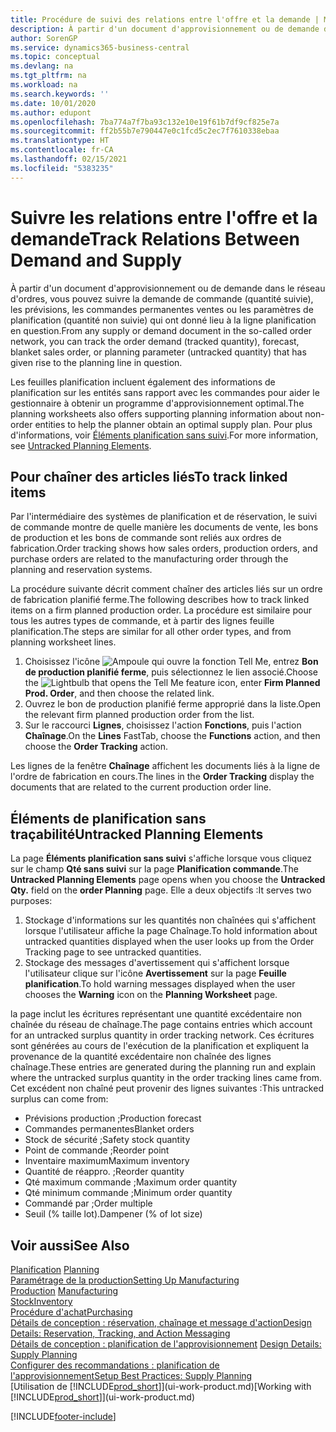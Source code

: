```yaml
---
title: Procédure de suivi des relations entre l'offre et la demande | Microsoft Docs
description: À partir d'un document d'approvisionnement ou de demande dans le réseau d'ordres, vous pouvez suivre la demande de commande (quantité suivie), les prévisions, les commandes permanentes ventes ou les paramètres de planification (quantité non suivie) qui ont donné lieu à la ligne planification en question.
author: SorenGP
ms.service: dynamics365-business-central
ms.topic: conceptual
ms.devlang: na
ms.tgt_pltfrm: na
ms.workload: na
ms.search.keywords: ''
ms.date: 10/01/2020
ms.author: edupont
ms.openlocfilehash: 7ba774a7f7ba93c132e10e19f61b7df9cf825e7a
ms.sourcegitcommit: ff2b55b7e790447e0c1fcd5c2ec7f7610338ebaa
ms.translationtype: HT
ms.contentlocale: fr-CA
ms.lasthandoff: 02/15/2021
ms.locfileid: "5383235"
---
```

# <a name="track-relations-between-demand-and-supply"></a><span data-ttu-id="bbbc7-103">Suivre les relations entre l'offre et la demande</span><span class="sxs-lookup"><span data-stu-id="bbbc7-103">Track Relations Between Demand and Supply</span></span>
<span data-ttu-id="bbbc7-104">À partir d'un document d'approvisionnement ou de demande dans le réseau d'ordres, vous pouvez suivre la demande de commande (quantité suivie), les prévisions, les commandes permanentes ventes ou les paramètres de planification (quantité non suivie) qui ont donné lieu à la ligne planification en question.</span><span class="sxs-lookup"><span data-stu-id="bbbc7-104">From any supply or demand document in the so-called order network, you can track the order demand (tracked quantity), forecast, blanket sales order, or planning parameter (untracked quantity) that has given rise to the planning line in question.</span></span>

<span data-ttu-id="bbbc7-105">Les feuilles planification incluent également des informations de planification sur les entités sans rapport avec les commandes pour aider le gestionnaire à obtenir un programme d'approvisionnement optimal.</span><span class="sxs-lookup"><span data-stu-id="bbbc7-105">The planning worksheets also offers supporting planning information about non-order entities to help the planner obtain an optimal supply plan.</span></span> <span data-ttu-id="bbbc7-106">Pour plus d'informations, voir [Éléments planification sans suivi](production-how-track-demand-supply.md#untracked-planning-elements).</span><span class="sxs-lookup"><span data-stu-id="bbbc7-106">For more information, see [Untracked Planning Elements](production-how-track-demand-supply.md#untracked-planning-elements).</span></span>

## <a name="to-track-linked-items"></a><span data-ttu-id="bbbc7-107">Pour chaîner des articles liés</span><span class="sxs-lookup"><span data-stu-id="bbbc7-107">To track linked items</span></span>
<span data-ttu-id="bbbc7-108">Par l'intermédiaire des systèmes de planification et de réservation, le suivi de commande montre de quelle manière les documents de vente, les bons de production et les bons de commande sont reliés aux ordres de fabrication.</span><span class="sxs-lookup"><span data-stu-id="bbbc7-108">Order tracking shows how sales orders, production orders, and purchase orders are related to the manufacturing order through the planning and reservation systems.</span></span>

<span data-ttu-id="bbbc7-109">La procédure suivante décrit comment chaîner des articles liés sur un ordre de fabrication planifié ferme.</span><span class="sxs-lookup"><span data-stu-id="bbbc7-109">The following describes how to track linked items on a firm planned production order.</span></span> <span data-ttu-id="bbbc7-110">La procédure est similaire pour tous les autres types de commande, et à partir des lignes feuille planification.</span><span class="sxs-lookup"><span data-stu-id="bbbc7-110">The steps are similar for all other order types, and from planning worksheet lines.</span></span>

1. <span data-ttu-id="bbbc7-111">Choisissez l'icône ![Ampoule qui ouvre la fonction Tell Me](media/ui-search/search_small.png "Dites-moi ce que vous voulez faire"), entrez **Bon de production planifié ferme**, puis sélectionnez le lien associé.</span><span class="sxs-lookup"><span data-stu-id="bbbc7-111">Choose the ![Lightbulb that opens the Tell Me feature](media/ui-search/search_small.png "Tell me what you want to do") icon, enter **Firm Planned Prod. Order**, and then choose the related link.</span></span>
2. <span data-ttu-id="bbbc7-112">Ouvrez le bon de production planifié ferme approprié dans la liste.</span><span class="sxs-lookup"><span data-stu-id="bbbc7-112">Open the relevant firm planned production order from the list.</span></span>
3. <span data-ttu-id="bbbc7-113">Sur le raccourci **Lignes**, choisissez l'action **Fonctions**, puis l'action **Chaînage**.</span><span class="sxs-lookup"><span data-stu-id="bbbc7-113">On the **Lines** FastTab, choose the **Functions** action, and then choose the **Order Tracking** action.</span></span>

<span data-ttu-id="bbbc7-114">Les lignes de la fenêtre **Chaînage** affichent les documents liés à la ligne de l'ordre de fabrication en cours.</span><span class="sxs-lookup"><span data-stu-id="bbbc7-114">The lines in the **Order Tracking** display the documents that are related to the current production order line.</span></span>

## <a name="untracked-planning-elements"></a><span data-ttu-id="bbbc7-115">Éléments de planification sans traçabilité</span><span class="sxs-lookup"><span data-stu-id="bbbc7-115">Untracked Planning Elements</span></span>
<span data-ttu-id="bbbc7-116">La page **Éléments planification sans suivi** s'affiche lorsque vous cliquez sur le champ **Qté sans suivi** sur la page **Planification commande**.</span><span class="sxs-lookup"><span data-stu-id="bbbc7-116">The **Untracked Planning Elements** page opens when you choose the **Untracked Qty.** field on the **order Planning** page.</span></span> <span data-ttu-id="bbbc7-117">Elle a deux objectifs :</span><span class="sxs-lookup"><span data-stu-id="bbbc7-117">It serves two purposes:</span></span>

1. <span data-ttu-id="bbbc7-118">Stockage d'informations sur les quantités non chaînées qui s'affichent lorsque l'utilisateur affiche la page Chaînage.</span><span class="sxs-lookup"><span data-stu-id="bbbc7-118">To hold information about untracked quantities displayed when the user looks up from the Order Tracking page to see untracked quantities.</span></span>
2. <span data-ttu-id="bbbc7-119">Stockage des messages d'avertissement qui s'affichent lorsque l'utilisateur clique sur l'icône **Avertissement** sur la page **Feuille planification**.</span><span class="sxs-lookup"><span data-stu-id="bbbc7-119">To hold warning messages displayed when the user chooses the **Warning** icon on the **Planning Worksheet** page.</span></span>

<span data-ttu-id="bbbc7-120">la page inclut les écritures représentant une quantité excédentaire non chaînée du réseau de chaînage.</span><span class="sxs-lookup"><span data-stu-id="bbbc7-120">The page contains entries which account for an untracked surplus quantity in order tracking network.</span></span> <span data-ttu-id="bbbc7-121">Ces écritures sont générées au cours de l'exécution de la planification et expliquent la provenance de la quantité excédentaire non chaînée des lignes chaînage.</span><span class="sxs-lookup"><span data-stu-id="bbbc7-121">These entries are generated during the planning run and explain where the untracked surplus quantity in the order tracking lines came from.</span></span> <span data-ttu-id="bbbc7-122">Cet excédent non chaîné peut provenir des lignes suivantes :</span><span class="sxs-lookup"><span data-stu-id="bbbc7-122">This untracked surplus can come from:</span></span>

- <span data-ttu-id="bbbc7-123">Prévisions production ;</span><span class="sxs-lookup"><span data-stu-id="bbbc7-123">Production forecast</span></span>
- <span data-ttu-id="bbbc7-124">Commandes permanentes</span><span class="sxs-lookup"><span data-stu-id="bbbc7-124">Blanket orders</span></span>
- <span data-ttu-id="bbbc7-125">Stock de sécurité ;</span><span class="sxs-lookup"><span data-stu-id="bbbc7-125">Safety stock quantity</span></span>
- <span data-ttu-id="bbbc7-126">Point de commande ;</span><span class="sxs-lookup"><span data-stu-id="bbbc7-126">Reorder point</span></span>
- <span data-ttu-id="bbbc7-127">Inventaire maximum</span><span class="sxs-lookup"><span data-stu-id="bbbc7-127">Maximum inventory</span></span>
- <span data-ttu-id="bbbc7-128">Quantité de réappro. ;</span><span class="sxs-lookup"><span data-stu-id="bbbc7-128">Reorder quantity</span></span>
- <span data-ttu-id="bbbc7-129">Qté maximum commande ;</span><span class="sxs-lookup"><span data-stu-id="bbbc7-129">Maximum order quantity</span></span>
- <span data-ttu-id="bbbc7-130">Qté minimum commande ;</span><span class="sxs-lookup"><span data-stu-id="bbbc7-130">Minimum order quantity</span></span>
- <span data-ttu-id="bbbc7-131">Commandé par ;</span><span class="sxs-lookup"><span data-stu-id="bbbc7-131">Order multiple</span></span>
- <span data-ttu-id="bbbc7-132">Seuil (% taille lot).</span><span class="sxs-lookup"><span data-stu-id="bbbc7-132">Dampener (% of lot size)</span></span>

## <a name="see-also"></a><span data-ttu-id="bbbc7-133">Voir aussi</span><span class="sxs-lookup"><span data-stu-id="bbbc7-133">See Also</span></span>  
<span data-ttu-id="bbbc7-134">[Planification](production-planning.md) </span><span class="sxs-lookup"><span data-stu-id="bbbc7-134">[Planning](production-planning.md) </span></span>  
[<span data-ttu-id="bbbc7-135">Paramétrage de la production</span><span class="sxs-lookup"><span data-stu-id="bbbc7-135">Setting Up Manufacturing</span></span>](production-configure-production-processes.md)  
<span data-ttu-id="bbbc7-136">[Production](production-manage-manufacturing.md)  </span><span class="sxs-lookup"><span data-stu-id="bbbc7-136">[Manufacturing](production-manage-manufacturing.md)  </span></span>  
[<span data-ttu-id="bbbc7-137">Stock</span><span class="sxs-lookup"><span data-stu-id="bbbc7-137">Inventory</span></span>](inventory-manage-inventory.md)  
[<span data-ttu-id="bbbc7-138">Procédure d'achat</span><span class="sxs-lookup"><span data-stu-id="bbbc7-138">Purchasing</span></span>](purchasing-manage-purchasing.md)  
[<span data-ttu-id="bbbc7-139">Détails de conception : réservation, chaînage et message d'action</span><span class="sxs-lookup"><span data-stu-id="bbbc7-139">Design Details: Reservation, Tracking, and Action Messaging</span></span>](design-details-reservation-order-tracking-and-action-messaging.md)  
<span data-ttu-id="bbbc7-140">[Détails de conception : planification de l'approvisionnement](design-details-supply-planning.md) </span><span class="sxs-lookup"><span data-stu-id="bbbc7-140">[Design Details: Supply Planning](design-details-supply-planning.md) </span></span>  
[<span data-ttu-id="bbbc7-141">Configurer des recommandations : planification de l'approvisionnement</span><span class="sxs-lookup"><span data-stu-id="bbbc7-141">Setup Best Practices: Supply Planning</span></span>](setup-best-practices-supply-planning.md)  
<span data-ttu-id="bbbc7-142">[Utilisation de [!INCLUDE[prod_short](includes/prod_short.md)]](ui-work-product.md)</span><span class="sxs-lookup"><span data-stu-id="bbbc7-142">[Working with [!INCLUDE[prod_short](includes/prod_short.md)]](ui-work-product.md)</span></span>


[!INCLUDE[footer-include](includes/footer-banner.md)]